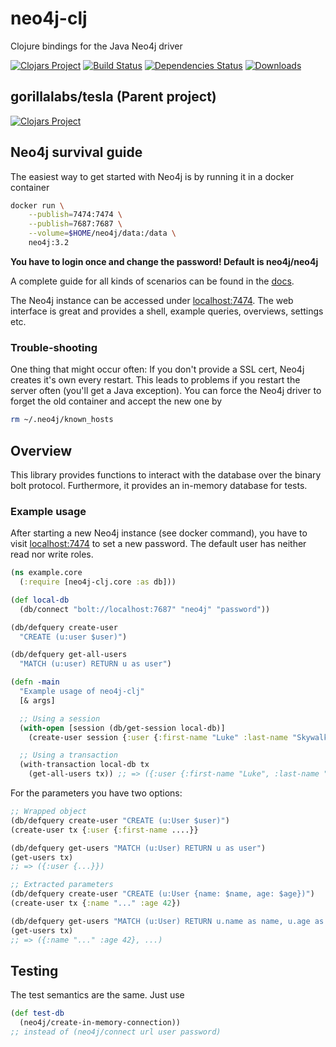 # neo4j-clj
Clojure bindings for the Java Neo4j driver

[![Clojars Project](https://img.shields.io/clojars/v/gorillalabs/neo4j-clj.svg)](https://clojars.org/gorillalabs/neo4j-clj)
[![Build Status](https://travis-ci.org/gorillalabs/neo4j-clj.svg)](https://travis-ci.org/gorillalabs/neo4j-clj)
[![Dependencies Status](http://jarkeeper.com/gorillalabs/neo4j-clj/status.svg)](http://jarkeeper.com/gorillalabs.neo4j-clj)
[![Downloads](https://jarkeeper.com/gorillalabs/neo4j-clj/downloads.svg)](https://jarkeeper.com/gorillalabs/neo4j-clj)

## gorillalabs/tesla (Parent project)

[![Clojars Project](https://img.shields.io/clojars/v/gorillalabs/tesla.svg)](https://clojars.org/gorillalabs/tesla)

## Neo4j survival guide

The easiest way to get started with Neo4j is by running it in a docker container

```sh
docker run \
    --publish=7474:7474 \
    --publish=7687:7687 \
    --volume=$HOME/neo4j/data:/data \
    neo4j:3.2
```

__You have to login once and change the password! Default is neo4j/neo4j__

A complete guide for all kinds of scenarios can be found in the 
[docs](http://neo4j.com/docs/operations-manual/current/installation/docker/).

The Neo4j instance can be accessed under [localhost:7474](http://localhost:7474). The
web interface is great and provides a shell, example queries, overviews, settings etc.

### Trouble-shooting

One thing that might occur often: If you don't provide a SSL cert, Neo4j creates it's
own every restart. This leads to problems if you restart the server often (you'll get
a Java exception). You can force the Neo4j driver to forget the old container and 
accept the new one by

```sh
rm ~/.neo4j/known_hosts
```

## Overview

This library provides functions to interact with the database over the binary bolt
protocol. Furthermore, it provides an in-memory database for tests.

### Example usage

After starting a new Neo4j instance (see docker command), you have to visit 
[localhost:7474](http://localhost:7474) to set a new password. The default user has
neither read nor write roles.

```clojure
(ns example.core
  (:require [neo4j-clj.core :as db]))

(def local-db
  (db/connect "bolt://localhost:7687" "neo4j" "password"))

(db/defquery create-user
  "CREATE (u:user $user)")

(db/defquery get-all-users
  "MATCH (u:user) RETURN u as user")

(defn -main
  "Example usage of neo4j-clj"
  [& args]

  ;; Using a session
  (with-open [session (db/get-session local-db)]
    (create-user session {:user {:first-name "Luke" :last-name "Skywalker"}}))

  ;; Using a transaction
  (with-transaction local-db tx
    (get-all-users tx)) ;; => ({:user {:first-name "Luke", :last-name "Skywalker"}}))
```

For the parameters you have two options:
```clojure
;; Wrapped object
(db/defquery create-user "CREATE (u:User $user)")
(create-user tx {:user {:first-name ....}}

(db/defquery get-users "MATCH (u:User) RETURN u as user")
(get-users tx)
;; => ({:user {...}})

;; Extracted parameters
(db/defquery create-user "CREATE (u:User {name: $name, age: $age})")
(create-user tx {:name "..." :age 42})

(db/defquery get-users "MATCH (u:User) RETURN u.name as name, u.age as age")
(get-users tx)
;; => ({:name "..." :age 42}, ...)
```

## Testing

The test semantics are the same. Just use

```clojure
(def test-db
  (neo4j/create-in-memory-connection))
;; instead of (neo4j/connect url user password)
```
